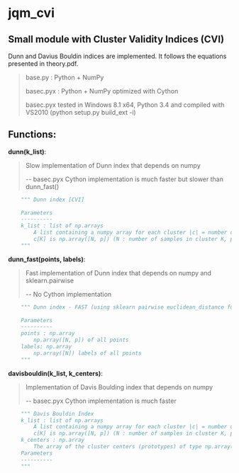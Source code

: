jqm_cvi
=======

Small module with Cluster Validity Indices (CVI)
------------------------------------------------

Dunn and Davius Bouldin indices are implemented. It follows the equations presented in theory.pdf.

> base.py : Python + NumPy
>
> basec.pyx : Python + NumPy optimized with Cython
>
> basec.pyx tested in Windows 8.1 x64, Python 3.4 and compiled with VS2010 (python setup.py build_ext -i)

Functions:
----------

**dunn(k_list)**:
> Slow implementation of Dunn index that depends on numpy
>
> -- basec.pyx Cython implementation is much faster but slower than dunn_fast()
```python
	""" Dunn index [CVI]
    
    Parameters
    ----------
    k_list : list of np.arrays
        A list containing a numpy array for each cluster |c| = number of clusters
        c[K] is np.array([N, p]) (N : number of samples in cluster K, p : sample dimension)
    """
```

**dunn_fast(points, labels)**:
> Fast implementation of Dunn index that depends on numpy and sklearn.pairwise
>
> -- No Cython implementation
```python
	""" Dunn index - FAST (using sklearn pairwise euclidean_distance function)
    
    Parameters
    ----------
    points : np.array
        np.array([N, p]) of all points
    labels: np.array
        np.array([N]) labels of all points
    """
```

**davisbouldin(k_list, k_centers)**:
> Implementation of Davis Boulding index that depends on numpy
> 
> -- basec.pyx Cython implementation is much faster
```python
	""" Davis Bouldin Index
    k_list : list of np.arrays
        A list containing a numpy array for each cluster |c| = number of clusters
        c[K] is np.array([N, p]) (N : number of samples in cluster K, p : sample dimension)
    k_centers : np.array
        The array of the cluster centers (prototypes) of type np.array([K, p])
    Parameters
    ----------
    """
```